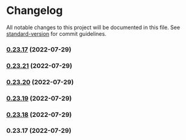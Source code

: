 # Changelog

All notable changes to this project will be documented in this file. See [standard-version](https://github.com/conventional-changelog/standard-version) for commit guidelines.

### [0.23.17](https://github.com/miyaliunian/vue2-json-form/compare/v0.23.21...v0.23.17) (2022-07-29)

### [0.23.21](https://github.com/miyaliunian/vue2-json-form/compare/v0.23.20...v0.23.21) (2022-07-29)

### [0.23.20](https://github.com/miyaliunian/vue2-json-form/compare/v0.23.19...v0.23.20) (2022-07-29)

### [0.23.19](https://github.com/miyaliunian/vue2-json-form/compare/v0.23.18...v0.23.19) (2022-07-29)

### [0.23.18](https://github.com/miyaliunian/vue2-json-form/compare/v0.23.17...v0.23.18) (2022-07-29)

### 0.23.17 (2022-07-29)
